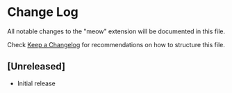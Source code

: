 # Change Log

All notable changes to the "meow" extension will be documented in this file.

Check [Keep a Changelog](http://keepachangelog.com/) for recommendations on how to structure this file.

## [Unreleased]

- Initial release